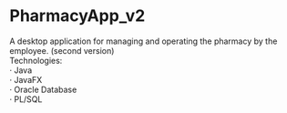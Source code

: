 ﻿# PharmacyApp_v2
A desktop application for managing and operating the pharmacy by the employee. (second version)<br>
Technologies: <br>
· Java<br>
· JavaFX<br>
· Oracle Database<br>
· PL/SQL<br>

